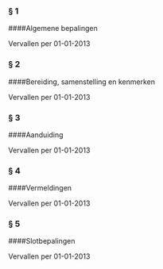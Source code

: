 <meta http-equiv='Content-Type' content='text/html; charset=utf-8' />

### §  1  

####Algemene bepalingen

Vervallen per 01-01-2013 

### §  2  

####Bereiding, samenstelling en kenmerken

Vervallen per 01-01-2013 

### §  3  

####Aanduiding

Vervallen per 01-01-2013 

### §  4  

####Vermeldingen

Vervallen per 01-01-2013 

### §  5  

####Slotbepalingen

Vervallen per 01-01-2013 

